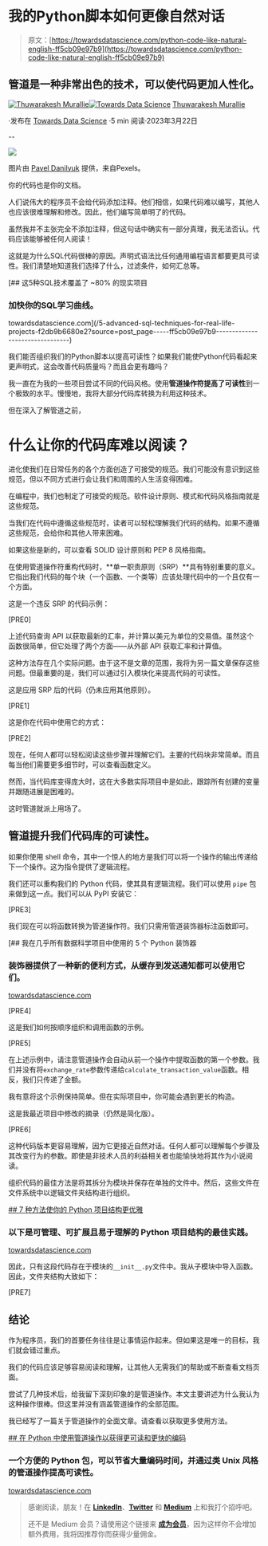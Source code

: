 # 我的Python脚本如何更像自然对话

> 原文：[https://towardsdatascience.com/python-code-like-natural-english-ff5cb09e97b9](https://towardsdatascience.com/python-code-like-natural-english-ff5cb09e97b9)

## 管道是一种非常出色的技术，可以使代码更加人性化。

[](https://thuwarakesh.medium.com/?source=post_page-----ff5cb09e97b9--------------------------------)[![Thuwarakesh Murallie](../Images/44f1a14a899426592bbd8c7f73ce169d.png)](https://thuwarakesh.medium.com/?source=post_page-----ff5cb09e97b9--------------------------------)[](https://towardsdatascience.com/?source=post_page-----ff5cb09e97b9--------------------------------)[![Towards Data Science](../Images/a6ff2676ffcc0c7aad8aaf1d79379785.png)](https://towardsdatascience.com/?source=post_page-----ff5cb09e97b9--------------------------------) [Thuwarakesh Murallie](https://thuwarakesh.medium.com/?source=post_page-----ff5cb09e97b9--------------------------------)

·发布在 [Towards Data Science](https://towardsdatascience.com/?source=post_page-----ff5cb09e97b9--------------------------------) ·5 min 阅读·2023年3月22日

--

![](../Images/5ac47c52ddaf312fc0a3540f558cc343.png)

图片由 [Pavel Danilyuk](https://www.pexels.com/photo/close-up-shot-of-white-toy-robot-on-blue-and-pink-background-8294666/) 提供，来自Pexels。

你的代码也是你的文档。

人们说伟大的程序员不会给代码添加注释。他们相信，如果代码难以编写，其他人也应该很难理解和修改。因此，他们编写简单明了的代码。

虽然我并不主张完全不添加注释，但这句话中确实有一部分真理，我无法否认。代码应该能够被任何人阅读！

这就是为什么SQL代码很棒的原因。声明式语法比任何通用编程语言都要更具可读性。我们清楚地知道我们选择了什么，过滤条件，如何汇总等。

[](/5-advanced-sql-techniques-for-real-life-projects-f2db9b6680e2?source=post_page-----ff5cb09e97b9--------------------------------) [## 这5种SQL技术覆盖了 ~80% 的现实项目

### 加快你的SQL学习曲线。

towardsdatascience.com](/5-advanced-sql-techniques-for-real-life-projects-f2db9b6680e2?source=post_page-----ff5cb09e97b9--------------------------------)

我们能否组织我们的Python脚本以提高可读性？如果我们能使Python代码看起来更声明式，这会改善代码质量吗？而且会更有趣吗？

我一直在为我的一些项目尝试不同的代码风格。使用**管道操作符提高了可读性**到一个极致的水平。慢慢地，我将大部分代码库转换为利用这种技术。

但在深入了解管道之前，

# 什么让你的代码库难以阅读？

进化使我们在日常任务的各个方面创造了可接受的规范。我们可能没有意识到这些规范，但以不同方式进行会让我们和周围的人生活变得困难。

在编程中，我们也制定了可接受的规范。软件设计原则、模式和代码风格指南就是这些规范。

当我们在代码中遵循这些规范时，读者可以轻松理解我们代码的结构。如果不遵循这些规范，会给你和其他人带来困难。

如果这些是新的，可以查看 SOLID 设计原则和 PEP 8 风格指南。

在使用管道操作符重构代码时，**单一职责原则（SRP）**具有特别重要的意义。它指出我们代码的每个块（一个函数、一个类等）应该处理代码中的一个且仅有一个方面。

这是一个违反 SRP 的代码示例：

[PRE0]

上述代码查询 API 以获取最新的汇率，并计算以美元为单位的交易值。虽然这个函数很简单，但它处理了两个方面——从外部 API 获取汇率和计算值。

这种方法存在几个实际问题。由于这不是文章的范围，我将为另一篇文章保存这些问题。但最重要的是，我们可以通过引入模块化来提高代码的可读性。

这是应用 SRP 后的代码（仍未应用其他原则）。

[PRE1]

这是你在代码中使用它的方式：

[PRE2]

现在，任何人都可以轻松阅读这些步骤并理解它们。主要的代码块非常简单。而且每当他们需要更多细节时，可以查看函数定义。

然而，当代码库变得庞大时，这在大多数实际项目中是如此，跟踪所有创建的变量并跟随进展是困难的。

这时管道就派上用场了。

## 管道提升我们代码库的可读性。

如果你使用 shell 命令，其中一个惊人的地方是我们可以将一个操作的输出传递给下一个操作。这为指令提供了逻辑流程。

我们还可以重构我们的 Python 代码，使其具有逻辑流程。我们可以使用 `pipe` 包来做到这一点。我们可以从 PyPI 安装它：

[PRE3]

我们现在可以将函数转换为管道操作符。我们只需用管道装饰器标注函数即可。

[](/python-decorators-for-data-science-6913f717669a?source=post_page-----ff5cb09e97b9--------------------------------) [## 我在几乎所有数据科学项目中使用的 5 个 Python 装饰器

### 装饰器提供了一种新的便利方式，从缓存到发送通知都可以使用它们。

[towardsdatascience.com](/python-decorators-for-data-science-6913f717669a?source=post_page-----ff5cb09e97b9--------------------------------)

[PRE4]

这是我们如何按顺序组织和调用函数的示例。

[PRE5]

在上述示例中，请注意管道操作会自动从前一个操作中提取函数的第一个参数。我们并没有将`exchange_rate`参数传递给`calculate_transaction_value`函数。相反，我们只传递了金额。

我有意将这个示例保持简单。但在实际项目中，你可能会遇到更长的构造。

这是我最近项目中修改的摘录（仍然是简化版）。

[PRE6]

这种代码版本更容易理解，因为它更接近自然对话。任何人都可以理解每个步骤及其改变行为的参数。即使是非技术人员的利益相关者也能愉快地将其作为小说阅读。

组织代码的最佳方法是将其拆分为模块并保存在单独的文件中。然后，这些文件在文件系统中以逻辑文件夹结构进行组织。

[## 7 种方法使你的 Python 项目结构更优雅](/python-project-structure-best-practices-d9d0b174ad5d?source=post_page-----ff5cb09e97b9--------------------------------)

### 以下是可管理、可扩展且易于理解的 Python 项目结构的最佳实践。

[towardsdatascience.com](/python-project-structure-best-practices-d9d0b174ad5d?source=post_page-----ff5cb09e97b9--------------------------------)

因此，只有这段代码存在于模块的`__init__.py`文件中。我从子模块中导入函数。因此，文件夹结构大致如下：

[PRE7]

## 结论

作为程序员，我们的首要任务往往是让事情运作起来。但如果这是唯一的目标，我们就会错过重点。

我们的代码应该足够容易阅读和理解，让其他人无需我们的帮助或不断查看文档页面。

尝试了几种技术后，给我留下深刻印象的是管道操作。本文主要讲述为什么我认为这种操作很棒。但这里并没有涵盖管道操作的全部范围。

我已经写了一篇关于管道操作的全面文章。请查看以获取更多使用方法。

[## 在 Python 中使用管道操作以获得更可读和更快的编码](/pipe-operations-in-python-1e8f8debe26?source=post_page-----ff5cb09e97b9--------------------------------)

### 一个方便的 Python 包，可以节省大量编码时间，并通过类 Unix 风格的管道操作提高可读性。

[towardsdatascience.com](/pipe-operations-in-python-1e8f8debe26?source=post_page-----ff5cb09e97b9--------------------------------)

> 感谢阅读，朋友！在 [**LinkedIn**](https://www.linkedin.com/in/thuwarakesh/)、[**Twitter**](https://twitter.com/Thuwarakesh) 和 [**Medium**](https://thuwarakesh.medium.com/) 上和我打个招呼吧。
> 
> 还不是 Medium 会员？请使用这个链接来 [**成为会员**](https://thuwarakesh.medium.com/membership)，因为这样你不会增加额外费用，我将因推荐你而获得少量佣金。
